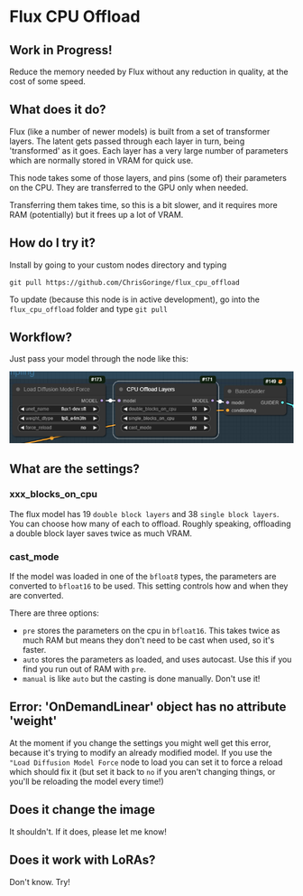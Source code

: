 # Flux CPU Offload
 
## Work in Progress! 

Reduce the memory needed by Flux without any reduction in quality, at the cost of some speed.

## What does it do?

Flux (like a number of newer models) is built from a set of transformer layers. The latent gets passed through each layer in turn,
being 'transformed' as it goes. Each layer has a very large number of parameters which are normally stored in VRAM for quick use.

This node takes some of those layers, and pins (some of) their parameters on the CPU. They are transferred to the GPU only when needed.

Transferring them takes time, so this is a bit slower, and it requires more RAM (potentially) but it frees up a lot of VRAM.

## How do I try it?

Install by going to your custom nodes directory and typing
```
git pull https://github.com/ChrisGoringe/flux_cpu_offload
```

To update (because this node is in active development), go into the `flux_cpu_offload` folder and type `git pull`

## Workflow?

Just pass your model through the node like this:

![this](media/offload.png)

## What are the settings?

### xxx_blocks_on_cpu

The flux model has 19 `double block layers` and 38 `single block layers`. You can choose how many of each to offload. Roughly speaking, offloading a double block layer saves twice as much VRAM.

### cast_mode

If the model was loaded in one of the `bfloat8` types, the parameters are converted to `bfloat16` to be used. This setting controls how and when they are converted.

There are three options:

- `pre` stores the parameters on the cpu in `bfloat16`. This takes twice as much RAM but means they don't need to be cast when used, so it's faster.
- `auto` stores the parameters as loaded, and uses autocast. Use this if you find you run out of RAM with `pre`.
- `manual` is like `auto` but the casting is done manually. Don't use it!

## Error: 'OnDemandLinear' object has no attribute 'weight'

At the moment if you change the settings you might well get this error, because it's trying to modify an already modified model. 
If you use the `"Load Diffusion Model Force` node to load you can set it to force a reload which should fix it (but set it back to `no` if
you aren't changing things, or you'll be reloading the model every time!)

## Does it change the image

It shouldn't. If it does, please let me know!

## Does it work with LoRAs? 

Don't know. Try!